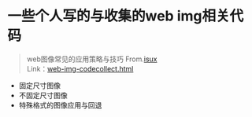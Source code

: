# 一些个人写的与收集的web img相关代码
>web图像常见的应用策略与技巧 From.<a href="https://isux.tencent.com/articles/59.html">isux</a><br/>
Link：<a href="web-img-codecollect.html">web-img-codecollect.html</a>
* 固定尺寸图像
* 不固定尺寸图像
* 特殊格式的图像应用与回退

